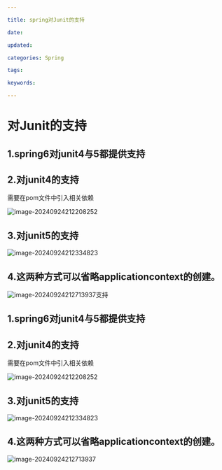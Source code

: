 ```yaml
---

title: spring对Junit的支持

date: 

updated: 

categories: Spring

tags: 

keywords: 

---
```

# 对Junit的支持

## 1.spring6对junit4与5都提供支持

## 2.对junit4的支持

需要在pom文件中引入相关依赖

![image-20240924212208252](./../../TyporaImage/Spring/image-20240924212208252.png)

## 3.对junit5的支持

![image-20240924212334823](./../../TyporaImage/Spring/image-20240924212334823.png)

## 4.这两种方式可以省略applicationcontext的创建。

![image-20240924212713937](./../../TyporaImage/Spring/image-20240924212713937.png)支持

## 1.spring6对junit4与5都提供支持

## 2.对junit4的支持

需要在pom文件中引入相关依赖

![image-20240924212208252](./../../TyporaImage/Spring/image-20240924212208252.png)

## 3.对junit5的支持

![image-20240924212334823](./../../TyporaImage/Spring/image-20240924212334823.png)

## 4.这两种方式可以省略applicationcontext的创建。

![image-20240924212713937](./../../TyporaImage/Spring/image-20240924212713937.png)